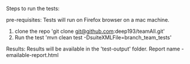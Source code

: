 
Steps to run the tests:

pre-requisites:
Tests will run on Firefox browser on a mac machine.

1) clone the repo 'git clone git@github.com:deep193/teamAll.git'
2) Run the test 'mvn clean test -DsuiteXMLFile=branch_team_tests'

Results:
Results will be available in the 'test-output' folder. Report name - emailable-report.html
